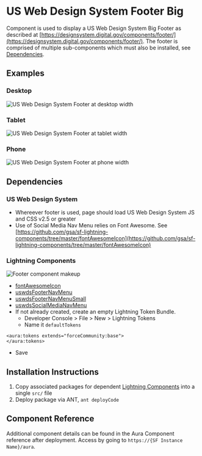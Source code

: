 # US Web Design System Footer Big

Component is used to display a US Web Design System Big Footer as described at [https://designsystem.digital.gov/components/footer/](https://designsystem.digital.gov/components/footer/). The footer is comprised of multiple sub-components which must also be installed, see [Dependencies](#dependencies).

## Examples

### Desktop

![US Web Design System Footer at desktop width](img/desktop.png)

### Tablet

![US Web Design System Footer at tablet width](img/tablet.png)

### Phone

![US Web Design System Footer at phone width](img/phone.png)

## Dependencies

### US Web Design System

* Whereever footer is used, page should load US Web Design System JS and CSS v2.5 or greater
* Use of Social Media Nav Menu relies on Font Awesome. See [https://github.com/gsa/sf-lightning-components/tree/master/fontAwesomeIcon](https://github.com/gsa/sf-lightning-components/tree/master/fontAwesomeIcon)

### Lightning Components

![Footer component makeup](img/footerBigComponents.png)

* [fontAwesomeIcon](https://github.com/gsa/sf-lightning-components/tree/master/fontAwesomeIcon)
* [uswdsFooterNavMenu](https://github.com/gsa/sf-lightning-components/tree/master/uswdsFooterNavMenu)
* [uswdsFooterNavMenuSmall](https://github.com/gsa/sf-lightning-components/tree/master/uswdsFooterNavMenuSmall)
* [uswdsSocialMediaNavMenu](https://github.com/gsa/sf-lightning-components/tree/master/uswdsSocialMediaNavMenu)
* If not already created, create an empty Lightning Token Bundle.
  * Developer Console > File > New > Lightning Tokens
  * Name it `defaultTokens`

````apex
<aura:tokens extends="forceCommunity:base">
</aura:tokens>
````

  * Save

## Installation Instructions

1. Copy associated packages for dependent [Lightning Components](#lightning-components) into a single `src/` file
1. Deploy package via ANT, `ant deployCode`

## Component Reference

Additional component details can be found in the Aura Component reference after deployment. Access by going to `https://{SF Instance Name}/aura`.
